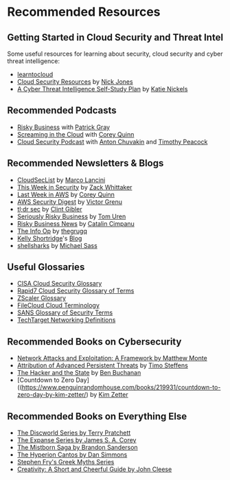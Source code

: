 # Recommended Resources

## Getting Started in Cloud Security and Threat Intel
Some useful resources for learning about security, cloud security and cyber threat intelligence:

* [learntocloud](https://learntocloud.guide/)
* [Cloud Security Resources](https://www.nojones.net/cloud-security-resources) by [Nick Jones](https://twitter.com/nojonesuk)
* [A Cyber Threat Intelligence Self-Study Plan](https://medium.com/katies-five-cents/a-cyber-threat-intelligence-self-study-plan-part-1-968b5a8daf9a) by [Katie Nickels](https://twitter.com/likethecoins)

## Recommended Podcasts
* [Risky Business](https://risky.biz/) with [Patrick Gray](https://twitter.com/riskybusiness)
* [Screaming in the Cloud](https://www.lastweekinaws.com/podcast/screaming-in-the-cloud/) with [Corey Quinn](https://twitter.com/QuinnyPig)
* [Cloud Security Podcast](https://cloud.withgoogle.com/cloudsecurity/podcast/) with [Anton Chuvakin](https://twitter.com/anton_chuvakin) and [Timothy Peacock](https://twitter.com/_timpeacock)

## Recommended Newsletters & Blogs
* [CloudSecList](https://cloudseclist.com/) by [Marco Lancini](https://twitter.com/lancinimarco)
* [This Week in Security](https://this.weekinsecurity.com/) by [Zack Whittaker](https://twitter.com/zackwhittaker)
* [Last Week in AWS](https://www.lastweekinaws.com/) by [Corey Quinn](https://twitter.com/QuinnyPig)
* [AWS Security Digest](https://awssecuritydigest.com/) by [Victor Grenu](https://twitter.com/zoph)
* [tl;dr sec](https://tldrsec.com/) by [Clint Gibler](https://twitter.com/clintgibler)
* [Seriously Risky Business](https://srslyriskybiz.substack.com/) by [Tom Uren](https://twitter.com/tomatospy)
* [Risky Business News](https://riskybiznews.substack.com/) by [Catalin Cimpanu](https://twitter.com/campuscodi)
* [The Info Op](https://grugq.substack.com/) by [thegrugq](https://twitter.com/thegrugq)
* [Kelly Shortridge](https://twitter.com/swagitda_)'s [Blog](https://kellyshortridge.com/blog/posts/)
* [shellsharks](https://shellsharks.com/) by [Michael Sass](https://twitter.com/shellsharks)

## Useful Glossaries
* [CISA Cloud Security Glossary](https://cloudsecurityalliance.org/cloud-security-glossary/)
* [Rapid7 Cloud Security Glossary of Terms](https://www.rapid7.com/info/cloud-security-glossary/)
* [ZScaler Glossary](https://www.zscaler.com/resources/security-terms-glossary)
* [FileCloud Cloud Terminology](https://www.filecloud.com/cloud-terminology-glossary/)
* [SANS Glossary of Security Terms](https://www.sans.org/security-resources/glossary-of-terms/)
* [TechTarget Networking Definitions](https://www.techtarget.com/searchnetworking/definitions)

## Recommended Books on Cybersecurity
* [Network Attacks and Exploitation: A Framework by Matthew Monte](https://www.wiley.com/en-us/Network+Attacks+and+Exploitation%3A+A+Framework-p-9781118987124)
* [Attribution of Advanced Persistent Threats]((https://link.springer.com/book/10.1007/978-3-662-61313-9)) by [Timo Steffens](https://twitter.com/Timo_Steffens)
* [The Hacker and the State](https://www.hup.harvard.edu/catalog.php?isbn=9780674271029&content=toc) by [Ben Buchanan]()
* [Countdown to Zero Day]((https://www.penguinrandomhouse.com/books/219931/countdown-to-zero-day-by-kim-zetter/) by [Kim Zetter]()

## Recommended Books on Everything Else
* [The Discworld Series by Terry Pratchett](https://www.terrypratchettbooks.com/book-series/discworld/)
* [The Expanse Series by James S. A. Corey](https://www.jamessacorey.com/writing-type/books/)
* [The Mistborn Saga by Brandon Sanderson](https://www.brandonsanderson.com/the-mistborn-saga-the-original-trilogy/)
* [The Hyperion Cantos by Dan Simmons](https://www.penguinrandomhouse.com/series/HYC/hyperion-cantos)
* [Stephen Fry's Greek Myths Series](https://www.chroniclebooks.com/products/mythos)
* [Creativity: A Short and Cheerful Guide by John Cleese](https://www.penguinrandomhouse.com/books/224638/creativity-by-john-cleese/)